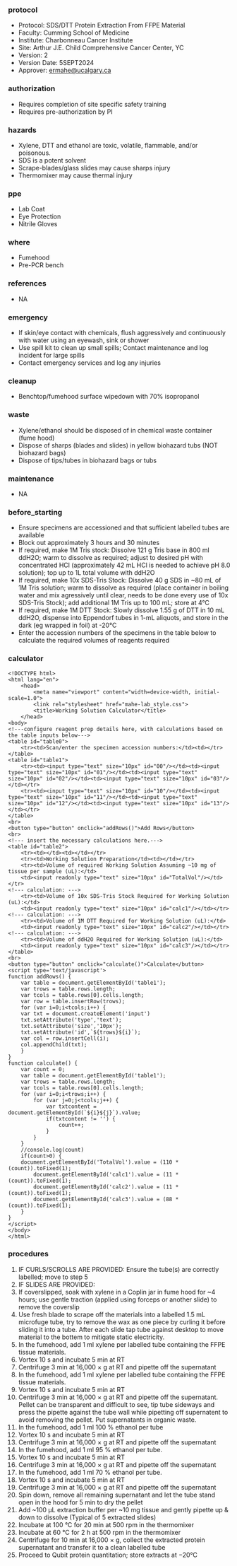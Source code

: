 ### protocol
- Protocol: SDS/DTT Protein Extraction From FFPE Material
- Faculty: Cumming School of Medicine
- Institute: Charbonneau Cancer Institute
- Site: Arthur J.E. Child Comprehensive Cancer Center, YC
- Version: 2
- Version Date: 5SEPT2024
- Approver: ermahe@ucalgary.ca

### authorization
- Requires completion of site specific safety training
- Requires pre-authorization by PI

### hazards
- Xylene, DTT and ethanol are toxic, volatile, flammable, and/or poisonous.
- SDS is a potent solvent
- Scrape-blades/glass slides may cause sharps injury
- Thermomixer may cause thermal injury

### ppe
- Lab Coat
- Eye Protection
- Nitrile Gloves

### where
- Fumehood
- Pre-PCR bench

### references
- NA

### emergency
- If skin/eye contact with chemicals, flush aggressively and continuously with water using an eyewash, sink or shower
- Use spill kit to clean up small spills; Contact maintenance and log incident for large spills
- Contact emergency services and log any injuries

### cleanup
- Benchtop/fumehood surface wipedown with 70% isopropanol

### waste
- Xylene/ethanol should be disposed of in chemical waste container (fume hood)
- Dispose of sharps (blades and slides) in yellow biohazard tubs (NOT biohazard bags)
- Dispose of tips/tubes in biohazard bags or tubs

### maintenance
- NA

### before_starting
- Ensure specimens are accessioned and that sufficient labelled tubes are available
- Block out approximately 3 hours and 30 minutes
- If required, make 1M Tris stock: Dissolve 121 g Tris base in 800 ml ddH2O; warm to dissolve as required; adjust to desired pH with concentrated HCl (approximately 42 mL HCl is needed to achieve pH 8.0 solution); top up to 1L total volume with ddH2O
- If required, make 10x SDS-Tris Stock: Dissolve 40 g SDS in ~80 mL of 1M Tris solution; warm to dissolve as required (place container in boiling water and mix agressively until clear, needs to be done every use of 10x SDS-Tris Stock); add additional 1M Tris up to 100 mL; store at 4°C
- If required, make 1M DTT Stock: Slowly dissolve 1.55 g of DTT in 10 mL ddH2O, dispense into Eppendorf tubes in 1-mL aliquots, and store in the dark (eg wrapped in foil) at -20°C
- Enter the accession numbers of the specimens in the table below to calculate the required volumes of reagents required

### calculator
~~~~
<!DOCTYPE html>
<html lang="en">
	<head>
		<meta name="viewport" content="width=device-width, initial-scale=1.0">
		<link rel="stylesheet" href="mahe-lab_style.css">
		<title>Working Solution Calculator</title>
	</head>
<body>
<!---configure reagent prep details here, with calculations based on the table inputs below--->
<table id="table0">
	<tr><td>Scan/enter the specimen accession numbers:</td><td></tr>
</table>
<table id="table1">
	<tr><td><input type="text" size="10px" id="00"/></td><td><input type="text" size="10px" id="01"/></td><td><input type="text" size="10px" id="02"/></td><td><input type="text" size="10px" id="03"/></td></tr>
	<tr><td><input type="text" size="10px" id="10"/></td><td><input type="text" size="10px" id="11"/></td><td><input type="text" size="10px" id="12"/></td><td><input type="text" size="10px" id="13"/></td></tr>
</table>
<br>
<button type="button" onclick="addRows()">Add Rows</button>
<br>
<!--- insert the necessary calculations here.--->
<table id="table2">
	<tr><td></td><td></td></tr>
	<tr><td>Working Solution Preparation</td><td></td></tr>
	<tr><td>Volume of required Working Solution Assuming ~10 mg of tissue per sample (uL):</td>
	<td><input readonly type="text" size="10px" id="TotalVol"/></td></tr>
<!--- calculation: --->
	<tr><td>Volume of 10x SDS-Tris Stock Required for Working Solution (uL):</td>
	<td><input readonly type="text" size="10px" id="calc1"/></td></tr>
<!--- calculation: --->
	<tr><td>Volume of 1M DTT Required for Working Solution (uL):</td>
	<td><input readonly type="text" size="10px" id="calc2"/></td></tr>
<!--- calculation: --->
	<tr><td>Volume of ddH2O Required for Working Solution (uL):</td>
	<td><input readonly type="text" size="10px" id="calc3"/></td></tr>
</table>
<br>
<button type="button" onclick="calculate()">Calculate</button>
<script type='text/javascript'>
function addRows() {
    var table = document.getElementById('table1');
    var trows = table.rows.length;
    var tcols = table.rows[0].cells.length;
    var row = table.insertRow(trows);
    for (var i=0;i<tcols;i++) {
	var txt = document.createElement('input')
	txt.setAttribute('type','text');
	txt.setAttribute('size','10px');
	txt.setAttribute('id',`${trows}${i}`);
	var col = row.insertCell(i);
	col.appendChild(txt);
    }
}	
function calculate() {
    var count = 0;
    var table = document.getElementById('table1');
    var trows = table.rows.length;
    var tcols = table.rows[0].cells.length;
    for (var i=0;i<trows;i++) {
        for (var j=0;j<tcols;j++) {
            var txtcontent = document.getElementById(`${i}${j}`).value;
            if(txtcontent != '') {
                count++;
            }
        }
    }
    //console.log(count)
    if(count>0) {
	document.getElementById('TotalVol').value = (110 * (count)).toFixed(1);
        document.getElementById('calc1').value = (11 * (count)).toFixed(1);
        document.getElementById('calc2').value = (11 * (count)).toFixed(1);
        document.getElementById('calc3').value = (88 * (count)).toFixed(1);
    }
}
</script>
</body>
</html>
~~~~

### procedures
1. IF CURLS/SCROLLS ARE PROVIDED: Ensure the tube(s) are correctly labelled; move to step 5
2. IF SLIDES ARE PROVIDED:
3. If coverslipped, soak with xylene in a Coplin jar in fume hood for ~4 hours; use gentle traction (applied using forceps or another slide) to remove the coverslip
4. Use fresh blade to scrape off the materials into a labelled 1.5 mL microfuge tube, try to remove the wax as one piece by curling it before sliding it into a tube.  After each slide tap tube against desktop to move material to the bottem to mitigate static electricity.
5. In the fumehood, add 1 ml xylene per labelled tube containing the FFPE tissue materials.
6. Vortex 10 s and incubate 5 min at RT
7. Centrifuge 3 min at 16,000 × g at RT and pipette off the supernatant
8. In the fumehood, add 1 ml xylene per labelled tube containing the FFPE tissue materials.
9. Vortex 10 s and incubate 5 min at RT
10. Centrifuge 3 min at 16,000 × g at RT and pipette off the supernatant.  Pellet can be transparent and difficult to see, tip tube sideways and press the pipette against the tube wall while pipetting off supernatent to avoid removing the pellet.  Put supernatants in organic waste. 
11. In the fumehood, add 1 ml 100 % ethanol per tube
12. Vortex 10 s and incubate 5 min at RT
13. Centrifuge 3 min at 16,000 × g at RT and pipette off the supernatant
14. In the fumehood, add 1 ml 95 % ethanol per tube.
15. Vortex 10 s and incubate 5 min at RT
16. Centrifuge 3 min at 16,000 × g at RT and pipette off the supernatant
17. In the fumehood, add 1 ml 70 % ethanol per tube.
18. Vortex 10 s and incubate 5 min at RT
19. Centrifuge 3 min at 16,000 × g at RT and pipette off the supernatant
20. Spin down, remove all remaining supernatant and let the tube stand open in the hood for 5 min to dry the pellet
21. Add ~100 μL extraction buffer per ~10 mg tissue and gently pipette up & down to dissolve (Typical of 5 extracted slides)
22. Incubate at 100 °C for 20 min at 500 rpm in the thermomixer
23. Incubate at 60 °C for 2 h at 500 rpm in the thermomixer
24. Centrifuge for 10 min at 16,000 × g, collect the extracted protein supernatant and transfer it to a clean labelled tube
25. Proceed to Qubit protein quantitation; store extracts at −20°C
